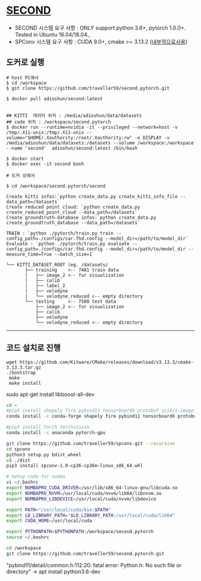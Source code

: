 # [SECOND](https://github.com/traveller59/second.pytorch)

- SECOND 시스템 요구 사항 : ONLY support python 3.6+, pytorch 1.0.0+. Tested in Ubuntu 16.04/18.04., 
- SPConv 시스템 요구 사항 : CUDA 9.0+, cmake >= 3.13.2  ([내부적으로사용](https://github.com/traveller59/spconv))


## 도커로 실행 

```
# host PC에서 
$ cd /workspace
$ git clone https://github.com/traveller59/second.pytorch.git

$ docker pull adioshun/second:latest


## KITTI  데이터 위치 : /media/adioshun/data/datasets
## code 위치 : /workspace/second.pytorch
$ docker run --runtime=nvidia -it --privileged --network=host -v /tmp/.X11-unix:/tmp/.X11-unix --volume="$HOME/.Xauthority:/root/.Xauthority:rw" -e DISPLAY -v /media/adioshun/data/datasets:/datasets --volume /workspace:/workspace --name 'second'  adioshun/second:latest /bin/bash

$ docker start 
$ docker exec -it second bash

# 도커 상에서 

$ cd /workspace/second.pytorch/second

Create kitti infos:`python create_data.py create_kitti_info_file --data_path=/datasets`
Create reduced point cloud: `python create_data.py create_reduced_point_cloud --data_path=/datasets`
Create groundtruth-database infos:`python create_data.py create_groundtruth_database --data_path=/datasets`

TRAIN : `python ./pytorch/train.py train --config_path=./configs/car.fhd.config --model_dir=/path/to/model_dir`
Evaluate : `python ./pytorch/train.py evaluate --config_path=./configs/car.fhd.config --model_dir=/path/to/model_dir --measure_time=True --batch_size=1`

```

```
└── KITTI_DATASET_ROOT (eg. /datasets/
       ├── training    <-- 7481 train data
       |   ├── image_2 <-- for visualization
       |   ├── calib
       |   ├── label_2
       |   ├── velodyne
       |   └── velodyne_reduced <-- empty directory
       └── testing     <-- 7580 test data
           ├── image_2 <-- for visualization
           ├── calib
           ├── velodyne
           └── velodyne_reduced <-- empty directory
```



---


## 코드 설치로 진행 

```
wget https://github.com/Kitware/CMake/releases/download/v3.13.3/cmake-3.13.3.tar.gz
./bootstrap
 make
 make install
```

sudo apt-get install libboost-all-dev


```sh
cd ~
#pip3 install shapely fire pybind11 tensorboardX protobuf scikit-image numba pillow numba
conda install -c conda-forge shapely fire pybind11 tensorboardX protobuf scikit-image numba pillow numba

#pip3 install torch torchvision
conda install -c anaconda pytorch-gpu 

git clone https://github.com/traveller59/spconv.git --recursive
cd spconv
python3 setup.py bdist_wheel
cd ./dist
pip3 install spconv-1.0-cp36-cp36m-linux_x86_64.whl

# Setup cuda for numba
vi ~/.bashrc
export NUMBAPRO_CUDA_DRIVER=/usr/lib/x86_64-linux-gnu/libcuda.so
export NUMBAPRO_NVVM=/usr/local/cuda/nvvm/lib64/libnvvm.so
export NUMBAPRO_LIBDEVICE=/usr/local/cuda/nvvm/libdevice

export PATH="/usr/local/cuda/bin:$PATH"  
export LD_LIBRARY_PATH="$LD_LIBRARY_PATH:/usr/local/cuda/lib64"
export CUDA_HOME=/usr/local/cuda

export PYTHONPATH=$PYTHONPATH:/workspace/second.pytorch
source ~/.bashrc

cd /workspace
git clone https://github.com/traveller59/second.pytorch.git
```

"pybind11/detail/common.h:112:20: fatal error: Python.h: No such file or directory" -> apt install python3.6-dev


